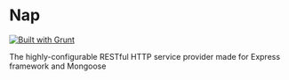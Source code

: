 Nap
===
[![Built with Grunt](https://cdn.gruntjs.com/builtwith.png)](http://gruntjs.com/)

The highly-configurable RESTful HTTP service provider made for Express framework and Mongoose
